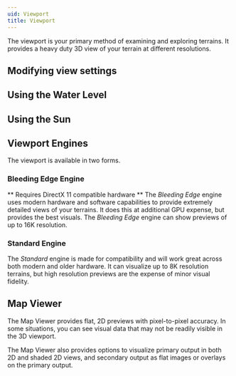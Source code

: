 ```yaml
---
uid: Viewport
title: Viewport
---
```


The viewport is your primary method of examining and exploring terrains. It provides a heavy duty 3D view of your terrain at different resolutions.

## Modifying view settings
## Using the Water Level
## Using the Sun

## Viewport Engines
The viewport is available in two forms.

### Bleeding Edge Engine
** Requires DirectX 11 compatible hardware **
The *Bleeding Edge* engine uses modern hardware and software capabilities to provide extremely detailed views of your terrains. It does this at additional GPU expense, but provides the best visuals. The *Bleeding Edge* engine can show previews of up to 16K resolution.

### Standard Engine
The *Standard* engine is made for compatibility and will work great across both modern and older hardware. It can visualize up to 8K resolution terrains, but high resolution previews are the expense of minor visual fidelity.

## Map Viewer
The Map Viewer provides flat, 2D previews with pixel-to-pixel accuracy. In some situations, you can see visual data that may not be readily visible in the 3D viewport.

The Map Viewer also provides options to visualize primary output in both 2D and shaded 2D views, and secondary output as flat images or overlays on the primary output.